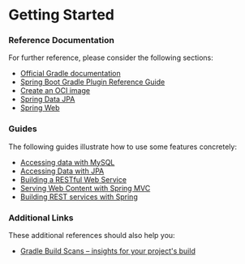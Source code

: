 # Getting Started

### Reference Documentation

For further reference, please consider the following sections:

* [Official Gradle documentation](https://docs.gradle.org)
* [Spring Boot Gradle Plugin Reference Guide](https://docs.spring.io/spring-boot/docs/2.7.0/gradle-plugin/reference/html/)
* [Create an OCI image](https://docs.spring.io/spring-boot/docs/2.7.0/gradle-plugin/reference/html/#build-image)
* [Spring Data JPA](https://docs.spring.io/spring-boot/docs/2.7.0/reference/htmlsingle/#data.sql.jpa-and-spring-data)
* [Spring Web](https://docs.spring.io/spring-boot/docs/2.7.0/reference/htmlsingle/#web)

### Guides

The following guides illustrate how to use some features concretely:

* [Accessing data with MySQL](https://spring.io/guides/gs/accessing-data-mysql/)
* [Accessing Data with JPA](https://spring.io/guides/gs/accessing-data-jpa/)
* [Building a RESTful Web Service](https://spring.io/guides/gs/rest-service/)
* [Serving Web Content with Spring MVC](https://spring.io/guides/gs/serving-web-content/)
* [Building REST services with Spring](https://spring.io/guides/tutorials/bookmarks/)

### Additional Links

These additional references should also help you:

* [Gradle Build Scans – insights for your project's build](https://scans.gradle.com#gradle)

